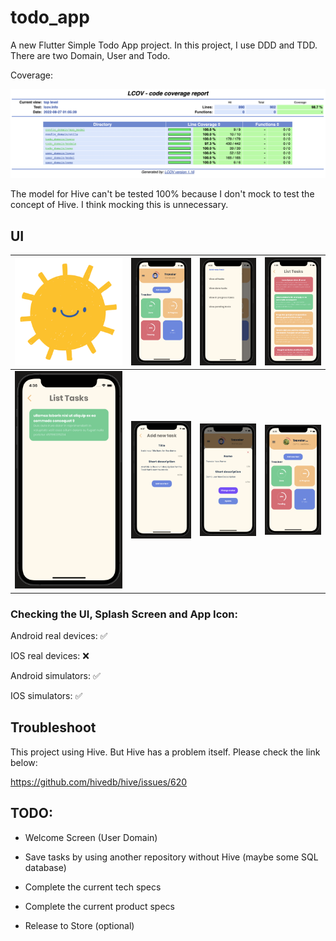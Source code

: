 # todo_app

A new Flutter Simple Todo App project. In this project, I use DDD and TDD. There are two Domain, User and Todo.

Coverage: 

![coverage](https://github.com/DumbZecretary/todo_bloc/blob/master/images_makedown/coverage.png?raw=true)

The model for Hive can't be tested 100% because I don't mock to test the concept of Hive. I think mocking this is unnecessary.

## UI

| ![icon](https://github.com/DumbZecretary/todo_bloc/blob/master/images_makedown/icon.png?raw=true)  | ![main screen](https://github.com/DumbZecretary/todo_bloc/blob/master/images_makedown/1.png?raw=true)  | ![side menu](https://github.com/DumbZecretary/todo_bloc/blob/master/images_makedown/2.png?raw=true)  | ![all tasks screen](https://github.com/DumbZecretary/todo_bloc/blob/master/images_makedown/3.png?raw=true)  |
|---|---|---|---|
| ![by status list tasks screen](https://github.com/DumbZecretary/todo_bloc/blob/master/images_makedown/4.png?raw=true)  | ![create screen](https://github.com/DumbZecretary/todo_bloc/blob/master/images_makedown/5.png?raw=true)  | ![update screen](https://github.com/DumbZecretary/todo_bloc/blob/master/images_makedown/6.png?raw=true)  | ![update result screen](https://github.com/DumbZecretary/todo_bloc/blob/master/images_makedown/7.png?raw=true)  |

### Checking the UI, Splash Screen and App Icon:

Android real devices: :white_check_mark:

IOS real devices: :x:

Android simulators: :white_check_mark:

IOS simulators: :white_check_mark:

## Troubleshoot

This project using Hive. But Hive has a problem itself. Please check the link below:

https://github.com/hivedb/hive/issues/620

## TODO:

- Welcome Screen (User Domain)

- Save tasks by using another repository without Hive (maybe some SQL database)

- Complete the current tech specs

- Complete the current product specs

- Release to Store (optional)